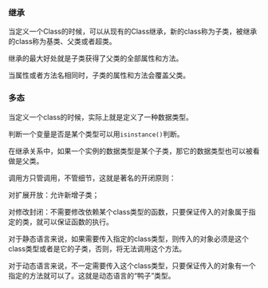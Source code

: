 ### 继承

当定义一个Class的时候，可以从现有的Class继承，新的class称为子类，被继承的class称为基类、父类或者超类。

继承的最大好处就是子类获得了父类的全部属性和方法。

当属性或者方法名相同时，子类的属性和方法会覆盖父类。



### 多态

当定义一个class的时候，实际上就是定义了一种数据类型。

判断一个变量是否是某个类型可以用`isinstance()`判断。

在继承关系中，如果一个实例的数据类型是某个子类，那它的数据类型也可以被看做是父类。

调用方只管调用，不管细节，这就是著名的开闭原则：

对扩展开放：允许新增子类；

对修改封闭：不需要修改依赖某个class类型的函数，只要保证传入的对象属于指定的类，就可以保证函数的执行。

对于静态语言来说，如果需要传入指定的class类型，则传入的对象必须是这个class类型或者是它的子类，否则，将无法调用这个方法。

对于动态语言来说，不一定需要传入这个class类型，只要保证传入的对象有一个指定的方法就可以了。这就是动态语言的“鸭子”类型。